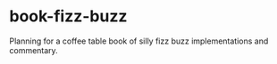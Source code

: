 # book-fizz-buzz
Planning for a coffee table book of silly fizz buzz implementations and commentary.
